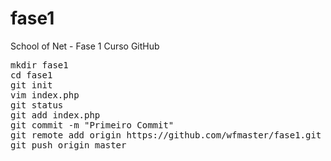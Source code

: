 # fase1
School of Net - Fase 1 Curso GitHub

<pre>
mkdir fase1
cd fase1
git init
vim index.php
git status
git add index.php
git commit -m "Primeiro Commit"
git remote add origin https://github.com/wfmaster/fase1.git
git push origin master
</pre>
